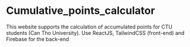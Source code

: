 # Cumulative_points_calculator
This website supports the calculation of accumulated points for CTU students (Can Tho University). Use ReactJS, TailwindCSS (front-end) and Firebase for the back-end
